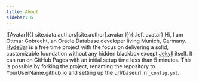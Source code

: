 ```yaml
---
title: About
sidebar: 6
---
```


![Avatar]({{ site.data.authors[site.author].avatar }}){:.left.avatar} Hi, I am Ottmar Gobrecht, an Oracle Database developer living Munich, Germany. [HydeBar][2] is a free time project with the focus on delivering a solid, customizable foundation without any hidden blackbox except [Jekyll][1] itself. It can run on GitHub Pages with an initial setup time less than 5 minutes. This is possible by forking the project, renaming the repository to YourUserName.github.io and setting up the url/baseurl in `_config.yml`.

[1]: https://jekyllrb.com
[2]: https://github.com/ogobrecht/hydebar
